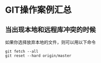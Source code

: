 # GIT操作案例汇总
## 当出现本地和远程库冲突的时候
如果你选择放弃本地的文件，则可以用以下命令
```
git fetch --all
git reset --hard origin/master
```
